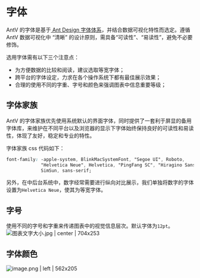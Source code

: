 <!--
index: 2
title: 字体
-->

# 字体

AntV 的字体是基于[ Ant Design 字体体系](https://ant.design/docs/spec/font-cn)，并结合数据可视化特性而选定。遵循 AntV 数据可视化中 “清晰” 的设计原则，需具备“可读性”、“易读性”，避免不必要修饰。

选用字体需有以下三个注意点：
* 为方便数据的比较和阅读，建议选取等宽字体；
* 跨平台的字体设定，力求在各个操作系统下都有最佳展示效果；
* 合理的使用不同的字重、字号和颜色来强调图表中信息重要等级；



## 字体家族
AntV 的字体家族优先使用系统默认的界面字体，同时提供了一套利于屏显的备用字体库，来维护在不同平台以及浏览器的显示下字体始终保持良好的可读性和易读性，体现了友好，稳定和专业的特性。

字体家族 css 代码如下：  

```css
font-family: -apple-system, BlinkMacSystemFont, "Segoe UI", Roboto,
             "Helvetica Neue", Helvetica, "PingFang SC", "Hiragino Sans GB", "Microsoft YaHei",
             SimSun, sans-serif;
```

另外，在中后台系统中，数字经常需要进行纵向对比展示，我们单独将数字的字体设置为`Helvetica Neue`，使其为等宽字体。


## 字号
使用不同的字号和字重来传递图表中的视觉信息层次。默认字体为`12pt`。
![图表文字大小.jpg | center | 704x253](https://gw.alipayobjects.com/zos/rmsportal/NeUwjaYGVAgwiMZfibpU.jpeg)


## 字体颜色
![image.png | left | 562x205](https://gw.alipayobjects.com/zos/rmsportal/OAujCWIkyFgDIlgilrHJ.png)
